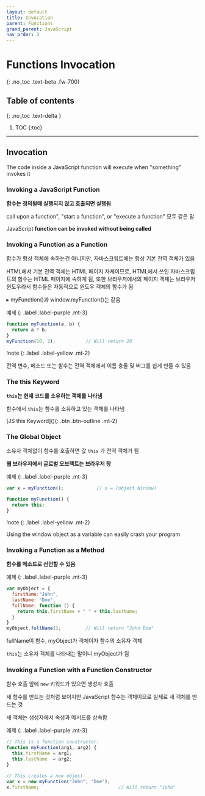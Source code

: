 ```yaml
---
layout: default
title: Invocation
parent: Functions
grand_parent: JavaScript
nav_order: 3
---
```


# Functions Invocation
{: .no_toc .text-beta .fw-700}

## Table of contents
{: .no_toc .text-delta }

1. TOC
{:toc}

---

## Invocation

The code inside a JavaScript function will execute when "something" invokes it

### Invoking a JavaScript Function

**함수는 정의될때 실행되지 않고 호출되면 실행됨**

call upon a function", "start a function", or "execute a function" 모두 같은 말

JavaScript **function can be invoked without being called**

### Invoking a Function as a Function

함수가 항상 객체에 속하는건 아니지만, 자바스크립트에는 항상 기본 전역 객체가 있음

HTML에서 기본 전역 객체는 HTML 페이지 자체이므로, HTML에서 쓰인 자바스크립트의 함수는 HTML 페이지에 속하게 됨, 또한 브라우저에서의 페이지 객체는 브라우저 윈도우라서 함수들은 자동적으로 윈도우 객체의 함수가 됨

&#9656; myFunction()과 window.myFunction()는 같음

예제
{: .label .label-purple .mt-3}
```js
function myFunction(a, b) {
  return a * b;
}
myFunction(10, 2);           // Will return 20
```

!note
{: .label .label-yellow .mt-2}
<div class="code-example" markdown="1">
전역 변수, 메소드 또는 함수는 전역 객체에서 이름 충돌 및 버그를 쉽게 만들 수 있음
</div>

### The this Keyword

**`this`는 현재 코드를 소유하는 객체를 나타냄**

함수에서 `this`는 함수를 소유하고 있는 객체를 나타냄

<span class="fs-2">
[JS this Keyword](){: .btn  .btn-outline .mt-2}
</span>

### The Global Object

소유자 객체없이 함수를 호출하면 값 `this` 가 전역 객체가 됨

**웹 브라우저에서 글로벌 오브젝트는 브라우저 창**

예제
{: .label .label-purple .mt-3}
```js
var x = myFunction();            // x = [object Window]

function myFunction() {
  return this;
}
```

!note
{: .label .label-yellow .mt-2}
<div class="code-example" markdown="1">
Using the window object as a variable can easily crash your program
</div>

### Invoking a Function as a Method

**함수를 메소드로 선언할 수 있음**

예제
{: .label .label-purple .mt-3}
```js
var myObject = {
  firstName:"John",
  lastName: "Doe",
  fullName: function () {
    return this.firstName + " " + this.lastName;
  }
}
myObject.fullName();         // Will return "John Doe"
```

fullName이 함수, myObject가 객체이자 함수의 소유자 객체

`this`는 소유자 객체를 나타내는 말이니 myObject가 됨

### Invoking a Function with a Function Constructor

함수 호출 앞에 `new` 키워드가 있으면 생성자 호출

새 함수를 만드는 것처럼 보이지만 JavaScript 함수는 객체이므로 실제로 새 객체를 만드는 것

새 객체는 생성자에서 속성과 메서드를 상속함

예제
{: .label .label-purple .mt-3}
```js
// This is a function constructor:
function myFunction(arg1, arg2) {
  this.firstName = arg1;
  this.lastName  = arg2;
}

// This creates a new object
var x = new myFunction("John", "Doe");
x.firstName;                             // Will return "John"
```

